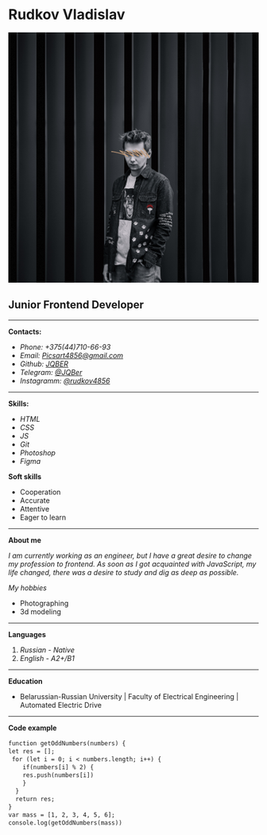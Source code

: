 # **Rudkov Vladislav**
![photo](img/pic.jpg)
## Junior Frontend Developer

---


 **Contacts:**

* *Phone: +375(44)710-66-93*
* *Email: Picsart4856@gmail.com*
* *Github: [JQBER](https://github.com/JQBer)*
* *Telegram: [@JQBer](t.me/jqber)*
* *Instagramm: [@rudkov4856](https://www.instagram.com/rudkov4856)*


---


**Skills:**
* *HTML*
* *CSS*
* *JS*
* *Git*
* *Photoshop*
* *Figma*

**Soft skills**

* Cooperation
* Accurate
* Attentive
* Eager to learn


---


 **About me**

*I am currently working as an engineer, but I have a great desire to change my profession to frontend. As soon as I got acquainted with JavaScript, my life changed, there was a desire to study and dig as deep as possible.*

*My hobbies*

* Photographing
* 3d modeling


---


**Languages**

1. *Russian - Native*
2. *English - A2+/B1*


---


**Education**

+ Belarussian-Russian University | Faculty of Electrical Engineering | Automated Electric Drive 


---


**Code example**

	function getOddNumbers(numbers) {
	let res = []; 
	 for (let i = 0; i < numbers.length; i++) {
	    if(numbers[i] % 2) {
	    res.push(numbers[i])
	    }
	  }
	  return res;
	}
	var mass = [1, 2, 3, 4, 5, 6];
	console.log(getOddNumbers(mass))
